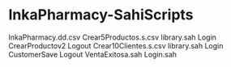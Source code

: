 # InkaPharmacy-SahiScripts

InkaPharmacy.dd.csv
	Crear5Productos.s.csv
		library.sah
			Login
			CrearProductov2
			Logout
	Crear10Clientes.s.csv
		library.sah
			Login
			CustomerSave
			Logout
VentaExitosa.sah
Login.sah